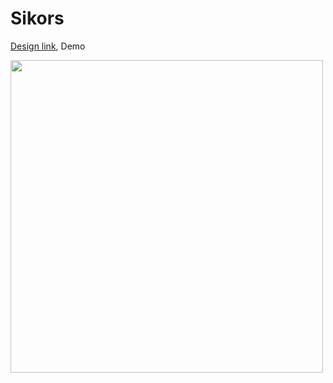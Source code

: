 # Sikors

[Design link](https://www.figma.com/design/zd5ELE8Emv7o6tZ7UZNdkp/exploration-design---sikor?node-id=0-1&t=KFg1RFRxQqdzFOzQ-1), Demo

<img src="https://raw.githubusercontent.com/ai-null/sikors/main/assets/images/demo.gif" height="500px" />
